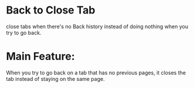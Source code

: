 # Back to Close Tab
close tabs when there's no Back history instead of doing nothing when you try to go back.

# Main Feature: 
When you try to go back on a tab that has no previous pages, it closes the tab instead of staying on the same page.
